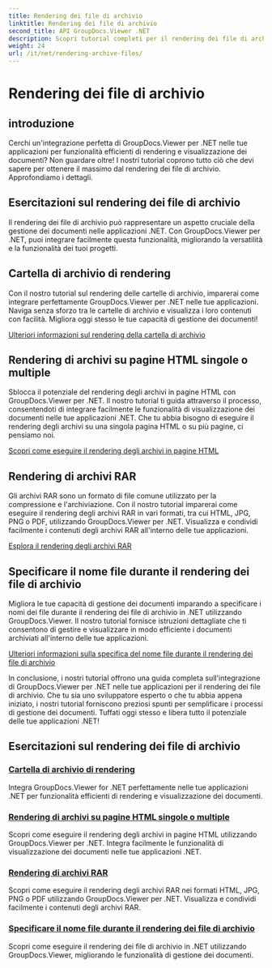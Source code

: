 ```yaml
---
title: Rendering dei file di archivio
linktitle: Rendering dei file di archivio
second_title: API GroupDocs.Viewer .NET
description: Scopri tutorial completi per il rendering dei file di archivio utilizzando GroupDocs.Viewer per .NET. Integrazione perfetta ed efficiente nelle tue applicazioni .NET.
weight: 24
url: /it/net/rendering-archive-files/
---
```


# Rendering dei file di archivio

## introduzione

Cerchi un'integrazione perfetta di GroupDocs.Viewer per .NET nelle tue applicazioni per funzionalità efficienti di rendering e visualizzazione dei documenti? Non guardare oltre! I nostri tutorial coprono tutto ciò che devi sapere per ottenere il massimo dal rendering dei file di archivio. Approfondiamo i dettagli.

## Esercitazioni sul rendering dei file di archivio

Il rendering dei file di archivio può rappresentare un aspetto cruciale della gestione dei documenti nelle applicazioni .NET. Con GroupDocs.Viewer per .NET, puoi integrare facilmente questa funzionalità, migliorando la versatilità e la funzionalità dei tuoi progetti.

## Cartella di archivio di rendering

Con il nostro tutorial sul rendering delle cartelle di archivio, imparerai come integrare perfettamente GroupDocs.Viewer per .NET nelle tue applicazioni. Naviga senza sforzo tra le cartelle di archivio e visualizza i loro contenuti con facilità. Migliora oggi stesso le tue capacità di gestione dei documenti!

[Ulteriori informazioni sul rendering della cartella di archivio](./render-archive-folder/)

## Rendering di archivi su pagine HTML singole o multiple

Sblocca il potenziale del rendering degli archivi in pagine HTML con GroupDocs.Viewer per .NET. Il nostro tutorial ti guida attraverso il processo, consentendoti di integrare facilmente le funzionalità di visualizzazione dei documenti nelle tue applicazioni .NET. Che tu abbia bisogno di eseguire il rendering degli archivi su una singola pagina HTML o su più pagine, ci pensiamo noi.

[Scopri come eseguire il rendering degli archivi in pagine HTML](./render-archives-html/)

## Rendering di archivi RAR

Gli archivi RAR sono un formato di file comune utilizzato per la compressione e l'archiviazione. Con il nostro tutorial imparerai come eseguire il rendering degli archivi RAR in vari formati, tra cui HTML, JPG, PNG o PDF, utilizzando GroupDocs.Viewer per .NET. Visualizza e condividi facilmente i contenuti degli archivi RAR all'interno delle tue applicazioni.

[Esplora il rendering degli archivi RAR](./render-rar/)

## Specificare il nome file durante il rendering dei file di archivio

Migliora le tue capacità di gestione dei documenti imparando a specificare i nomi dei file durante il rendering dei file di archivio in .NET utilizzando GroupDocs.Viewer. Il nostro tutorial fornisce istruzioni dettagliate che ti consentono di gestire e visualizzare in modo efficiente i documenti archiviati all'interno delle tue applicazioni.

[Ulteriori informazioni sulla specifica del nome file durante il rendering dei file di archivio](./specify-filename-render-archive/)

In conclusione, i nostri tutorial offrono una guida completa sull'integrazione di GroupDocs.Viewer per .NET nelle tue applicazioni per il rendering dei file di archivio. Che tu sia uno sviluppatore esperto o che tu abbia appena iniziato, i nostri tutorial forniscono preziosi spunti per semplificare i processi di gestione dei documenti. Tuffati oggi stesso e libera tutto il potenziale delle tue applicazioni .NET!
## Esercitazioni sul rendering dei file di archivio
### [Cartella di archivio di rendering](./render-archive-folder/)
Integra GroupDocs.Viewer for .NET perfettamente nelle tue applicazioni .NET per funzionalità efficienti di rendering e visualizzazione dei documenti.
### [Rendering di archivi su pagine HTML singole o multiple](./render-archives-html/)
Scopri come eseguire il rendering degli archivi in pagine HTML utilizzando GroupDocs.Viewer per .NET. Integra facilmente le funzionalità di visualizzazione dei documenti nelle tue applicazioni .NET.
### [Rendering di archivi RAR](./render-rar/)
Scopri come eseguire il rendering degli archivi RAR nei formati HTML, JPG, PNG o PDF utilizzando GroupDocs.Viewer per .NET. Visualizza e condividi facilmente i contenuti degli archivi RAR.
### [Specificare il nome file durante il rendering dei file di archivio](./specify-filename-render-archive/)
Scopri come eseguire il rendering dei file di archivio in .NET utilizzando GroupDocs.Viewer, migliorando le funzionalità di gestione dei documenti.